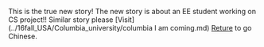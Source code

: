 This is the true new story! The new story is about an EE student working on CS project!! Similar story please [Visit](../16fall_USA/Columbia_university/columbia I am coming.md) [Reture](../../Chinese) to go Chinese.